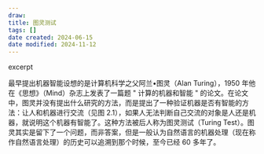 ```yaml
---
draw:
title: 图灵测试
tags: []
date created: 2024-06-15
date modified: 2024-11-12
---
```


excerpt

<!-- more -->

最早提出机器智能设想的是计算机科学之父阿兰•图灵（Alan Turing），1950 年他在《思想》（Mind）杂志上发表了一篇题 " 计算的机器和智能 " 的论文。在论文中，图灵并没有提出什么研究的方法，而是提出了一种验证机器是否有智能的方法：让人和机器进行交流（见图 2.1），如果人无法判断自己交流的对象是人还是机器，就说明这个机器有智能了。这种方法被后人称为图灵测试（Turing Test）。图灵其实是留下了一个问题，而非答案，但是一般认为自然语言的机器处理（现在称作自然语言处理）的历史可以追溯到那个时候，至今已经 60 多年了。
